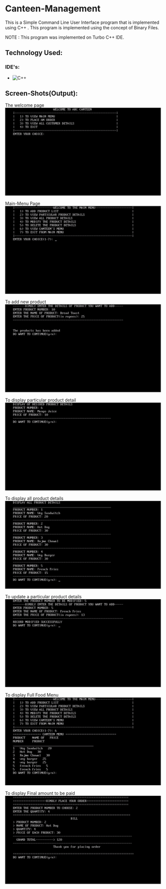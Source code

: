 # Canteen-Management

This is a Simple Command Line User Interface program that is implemented using C++ . 
This program is implemented using the concept of Binary Files.

NOTE : This program was implemented on Turbo C++ IDE.

## Technology Used:
### IDE's:
- ![C++](https://img.shields.io/badge/c++-%2300599C.svg?style=for-the-badge&logo=c%2B%2B&logoColor=white)

## Screen-Shots(Output):
The welcome page
<img src="https://github.com/Kumar-laxmi/Canteen-Management/blob/main/SCREEN-SHOTS/SS1.png" />

Main-Menu Page
<img src="https://github.com/Kumar-laxmi/Canteen-Management/blob/main/SCREEN-SHOTS/SS2.png" />

To add new product
<img src="https://github.com/Kumar-laxmi/Canteen-Management/blob/main/SCREEN-SHOTS/SS3.png" />

To display particular product detail
<img src="https://github.com/Kumar-laxmi/Canteen-Management/blob/main/SCREEN-SHOTS/SS4.png" />

To display all product details
<img src="https://github.com/Kumar-laxmi/Canteen-Management/blob/main/SCREEN-SHOTS/SS5.png" />

To update a particular product details
<img src="https://github.com/Kumar-laxmi/Canteen-Management/blob/main/SCREEN-SHOTS/SS6.png" />

To display Full Food Menu
<img src="https://github.com/Kumar-laxmi/Canteen-Management/blob/main/SCREEN-SHOTS/SS7.png" />

To display Final amount to be paid
<img src="https://github.com/Kumar-laxmi/Canteen-Management/blob/main/SCREEN-SHOTS/SS8.png" />
